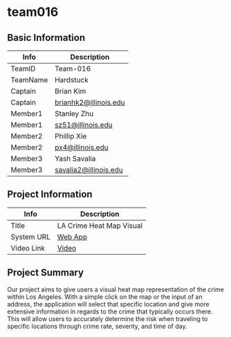 # team016

## Basic Information

|   Info      |        Description     |
| ----------- | ---------------------- |
| TeamID      |        Team-016        |
| TeamName    |         Hardstuck      |
| Captain     |        Brian Kim       |
| Captain     | brianhk2@illinois.edu  |
| Member1     |       Stanley Zhu      |
| Member1     |    sz51@illinois.edu   |
| Member2     |      Phillip Xie       |
| Member2     |    px4@illinois.edu    |
| Member3     |      Yash Savalia      |
| Member3     | savalia2@illinois.edu  |

## Project Information

|   Info      |        Description                 |
| ----------- | ---------------------------------- |
|  Title      |       LA Crime Heat Map Visual     |
| System URL  |      [Web App](http://35.208.20.133:3000/)    |
| Video Link  |      [Video](https://github.com/cs411-alawini/su23-cs411-team016-Hardstuck/raw/main/demo.mp4)                 |

## Project Summary

Our project aims to give users a visual heat map representation of the crime within Los Angeles. With a simple click on the map or the input of an address, the application will select that specific location and give more extensive information in regards to the crime that typically occurs there. This will allow users to accurately determine the risk when traveling to specific locations through crime rate, severity, and time of day. 
